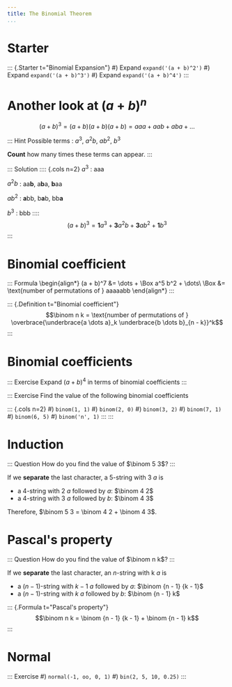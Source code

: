 ```yaml
---
title: The Binomial Theorem
...
```


# Starter

::: {.Starter t="Binomial Expansion"}
#) Expand `expand('(a + b)^2')`
#) Expand `expand('(a + b)^3')`
#) Expand `expand('(a + b)^4')`
:::

# Another look at $(a + b)^n$

$$(a + b)^3 = (a + b) (a + b) (a + b) = aaa + aab + aba + \dots$$

::: Hint
Possible terms
: $a^3$, $a^2 b$, $a b^2$, $b^3$

**Count** how many times these terms can appear.
:::

::: Solution
:::: {.cols n=2}
$a^3$
: aaa

$a^2 b$
: aa**b**, a**b**a, **b**aa

$a b^2$
: **a**bb, b**a**b, bb**a**

$b^3$
: bbb
::::
$$(a + b)^3 = \mathbf 1 a^3 + \mathbf 3 a^2 b + \mathbf 3 a b^2 + \mathbf 1 b^3$$
:::

# Binomial coefficient

::: Formula
\begin{align*}
(a + b)^7 &= \dots + \Box a^5 b^2 + \dots\\
\Box &= \text{number of permutations of } aaaaabb
\end{align*}
:::

::: {.Definition t="Binomial coefficient"}
$$\binom n k = \text{number of permutations of }
\overbrace{\underbrace{a \dots a}_k \underbrace{b \dots b}_{n - k}}^k$$
:::

# Binomial coefficients

::: Exercise
Expand $(a + b)^4$ in terms of binomial coefficients
:::

::: Exercise
Find the value of the following binomial coefficients

::: {.cols n=2}
#) `binom(1, 1)`
#) `binom(2, 0)`
#) `binom(3, 2)`
#) `binom(7, 1)`
#) `binom(6, 5)`
#) `binom('n', 1)`
:::
:::

# Induction

::: Question
How do you find the value of $\binom 5 3$?
:::

If we **separate** the last character, a $5$-string with 3 $a$ is

- a $4$-string with 2 $a$ followed by $a$: $\binom 4 2$
- a $4$-string with 3 $a$ followed by $b$: $\binom 4 3$

Therefore, $\binom 5 3 = \binom 4 2 + \binom 4 3$.

# Pascal's property

::: Question
How do you find the value of $\binom n k$?
:::

If we **separate** the last character, an $n$-string with k $a$ is

- a $(n - 1)$-string with $k - 1$ $a$ followed by $a$: $\binom {n - 1}
  {k - 1}$
- a $(n - 1)$-string with $k$ $a$ followed by $b$: $\binom {n - 1} k$

::: {.Formula t="Pascal's property"}
$$\binom n k = \binom {n - 1} {k - 1} + \binom {n - 1} k$$
:::

# Normal

::: Exercise
#) `normal(-1, oo, 0, 1)`
#) `bin(2, 5, 10, 0.25)`
:::

